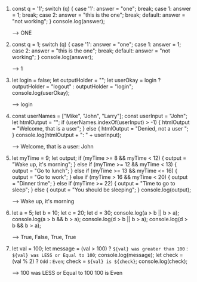 1) const q = '1';
    switch (q) {
        case '1':
            answer = "one";
            break;
        case 1:
            answer = 1;
            break;
        case 2:
            answer = "this is the one";
            break;
        default:
            answer = "not working";
    }
    console.log(answer);

    --> ONE

2) const q = 1;
    switch (q) {
        case '1':
            answer = "one";
        case 1:
            answer = 1;
        case 2:
            answer = "this is the one";
            break;
        default:
            answer = "not working";
    }
    console.log(answer);

    --> 1

3)  let login = false;
    let outputHolder = "";
    let userOkay = login ? outputHolder = "logout" : outputHolder = "login";
    console.log(userOkay);

    --> login

4) const userNames = ["Mike", "John", "Larry"];
    const userInput = "John";
    let htmlOutput = "";
    if (userNames.indexOf(userInput) > -1) {
        htmlOutput = "Welcome, that is a user";
    } else {
        htmlOutput = "Denied, not a user ";
    }
    console.log(htmlOutput + ": " + userInput);

    --> Welcome, that is a user: John

5)  let myTime = 9;
    let output;
    if (myTime >= 8 && myTime < 12) {
        output = "Wake up, it's morning";
    } else if (myTime >= 12 && myTime < 13) {
        output = "Go to lunch";
    } else if (myTime >= 13 && myTime <= 16) {
        output = "Go to work";
    } else if (myTime > 16 && myTime < 20) {
        output = "Dinner time";
    } else if (myTime >= 22) {
        output = "Time to go to sleep";
    } else {
        output = "You should be sleeping";
    }
    console.log(output);

    --> Wake up, it's morning

6)  let a = 5;
    let b = 10;
    let c = 20;
    let d = 30;
    console.log(a > b || b > a);
    console.log(a > b && b > a);
    console.log(d > b || b > a);
    console.log(d > b && b > a);

    --> True, False, True, True

7)  let val = 100;
    let message = (val > 100) ? `${val} was greater than 100` : `${val} was LESS or Equal to 100`;
    console.log(message);
    let check = (val % 2) ? `Odd` : `Even`;
    check = `${val} is ${check}`;
    console.log(check);

    --> 100 was LESS or Equal to 100
        100 is Even
